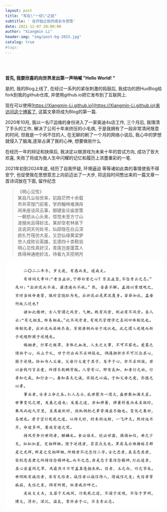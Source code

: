 ```yaml
---
layout: post
title: "写在\"一切\"之前"
subtitle: ' 在开始之前的成长与觉悟'
date: 2021-12-07 20:00:00
author: "Xiangmin Li"
header-img: "img/post-bg-2015.jpg"
catalog: true
#tags:
---
```

<br>
<br>

**首先, 我要欣喜的向世界发出第一声呐喊  "Hello World! "**

是的, 我的Blog上线了, 在经过一系列的紧张刺激的捣鼓后, 我成功的把HuxBlog给fork到我的github仓库, 并使用github.io把它发布到了互联网上. 

现在可以使用[https://Xiangmin-Li.github.io](https://Xiangmin-Li.github.io)来访问这个博客了, 这篇文章将成为Blog的第一篇.

2020年10月, 我以一名IT运维的身份进入了一家奥迪4s店工作, 三个月后, 我理清了手头的工作, 解决了公司十年来挤压的小毛病, 于是我拥有了一段非常清闲惬意的时间, 但我是一个闲不住的人, 在无聊的刷了一个月的网络小说后, 我心中的梦想就侵入了脑海,逐渐占满了我的心神, 想要做些什么

在经历一年的辩证和抉择后, 我决定以做游戏为未来十年的尝试方向, 成功了皆大欢喜, 失败了将成为我人生中闪耀的记忆和履历上浓墨重彩的一笔.

2021年初到2024年底, 经历了自我怀疑, 环境逼迫 等等诸如此类的事情使我不得安宁, 也促使我在思想意志上向前迈出了一大步, 将这段时间憋出来的一篇文章一首诗词放在下面, 留作纪念

>《明心见性》<br>
某自凡尘俗世来，前路茫然十余载<br>
市井茶馆门前客，学府翰林难溯舟<br>
闲来座谈风云事，御键妄论庙堂策<br>
一朝悲从心头来，惊觉未至方寸山<br>
泼猴尚且得妙法，某却空老林泉下<br>
且说洞天何处寻，仙踪隐在白云深<br>
欲扎竹筏仿大圣，又恐仙缘黄梁梦<br>
世人成败论英雄，玄德四十卖鞋翁<br>
明心见性真好汉，青莲岂是蓬蒿人<br>
炼得神通绝妙法，待看九天揽明月<br>


![文章一篇](/img/写在开始之前/文章一篇.png)
